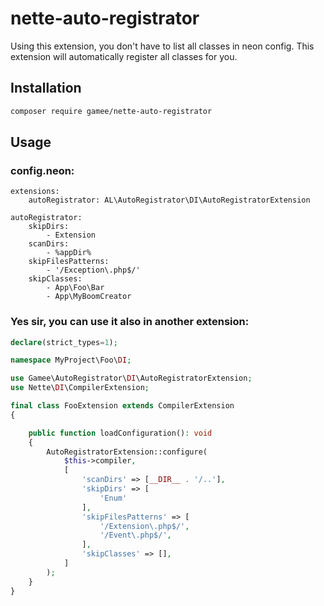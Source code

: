# nette-auto-registrator

Using this extension, you don't have to list all classes in neon config. This extension will automatically register all classes for you.

## Installation

```sh
composer require gamee/nette-auto-registrator
```

## Usage

### config.neon:

```
extensions:
	autoRegistrator: AL\AutoRegistrator\DI\AutoRegistratorExtension

autoRegistrator:
	skipDirs:
		- Extension
	scanDirs:
		- %appDir%
	skipFilesPatterns:
		- '/Exception\.php$/'
	skipClasses:
		- App\Foo\Bar
		- App\MyBoomCreator
```

### Yes sir, you can use it also in another extension:

```php
declare(strict_types=1);

namespace MyProject\Foo\DI;

use Gamee\AutoRegistrator\DI\AutoRegistratorExtension;
use Nette\DI\CompilerExtension;

final class FooExtension extends CompilerExtension
{

	public function loadConfiguration(): void
	{
		AutoRegistratorExtension::configure(
			$this->compiler,
			[
				'scanDirs' => [__DIR__ . '/..'],
				'skipDirs' => [
					'Enum'
				],
				'skipFilesPatterns' => [
					'/Extension\.php$/',
					'/Event\.php$/',
				],
				'skipClasses' => [],
			]
		);
	}
}

```
